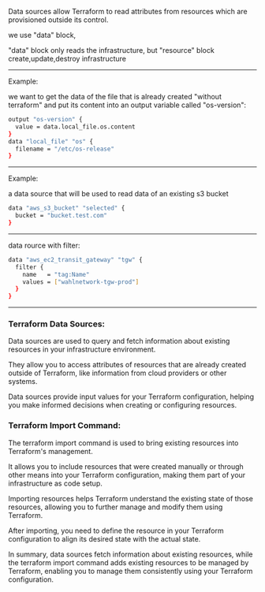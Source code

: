 



Data sources allow Terraform to read attributes from resources which are provisioned outside its control.


we use "data" block,

"data" block only reads the infrastructure, but "resource" block create,update,destroy infrastructure




__________________________________________________________________________________________


Example:

we want to get the data of the file that is already created "without terraform" and put its content into an output variable called "os-version":

```bash
output "os-version" {
  value = data.local_file.os.content
}
data "local_file" "os" {
  filename = "/etc/os-release"
}
```



__________________________________________________________________________________________


Example:


a data source that will be used to read data of an existing s3 bucket

```bash
data "aws_s3_bucket" "selected" {
  bucket = "bucket.test.com"
}
```



__________________________________________________________________________________________



data rource with filter:

```bash
data "aws_ec2_transit_gateway" "tgw" {
  filter {
    name   = "tag:Name"
    values = ["wahlnetwork-tgw-prod"]
  }
}
```



__________________________________________________________________________________________




### Terraform Data Sources:

Data sources are used to query and fetch information about existing resources in your infrastructure environment.

They allow you to access attributes of resources that are already created outside of Terraform, like information from cloud providers or other systems.

Data sources provide input values for your Terraform configuration, helping you make informed decisions when creating or configuring resources.


### Terraform Import Command:

The terraform import command is used to bring existing resources into Terraform's management.

It allows you to include resources that were created manually or through other means into your Terraform configuration, making them part of your infrastructure as code setup.

Importing resources helps Terraform understand the existing state of those resources, allowing you to further manage and modify them using Terraform.

After importing, you need to define the resource in your Terraform configuration to align its desired state with the actual state.

In summary, data sources fetch information about existing resources, while the terraform import command adds existing resources to be managed by Terraform, enabling you to manage them consistently using your Terraform configuration.





